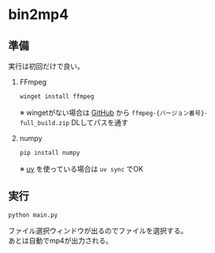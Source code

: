 # bin2mp4

## 準備

実行は初回だけで良い。  

1. FFmpeg

    ```sh
    winget install ffmpeg
    ```

    ※ wingetがない場合は [GitHub](https://github.com/GyanD/codexffmpeg/releases/latest) から `ffmpeg-{バージョン番号}-full_build.zip` DLしてパスを通す

2. numpy

    ```sh
    pip install numpy
    ```

    ※ [uv](https://github.com/astral-sh/uv) を使っている場合は `uv sync` でOK

## 実行

```sh
python main.py
```

ファイル選択ウィンドウが出るのでファイルを選択する。  
あとは自動でmp4が出力される。  

